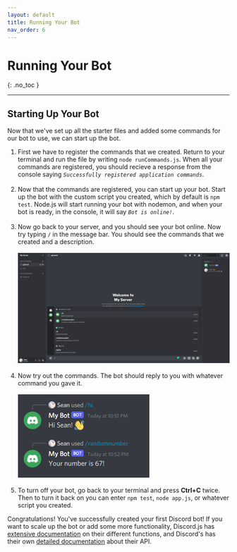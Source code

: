 ```yaml
---
layout: default
title: Running Your Bot
nav_order: 6
---
```


# Running Your Bot
{: .no_toc }

---

## Starting Up Your Bot

Now that we've set up all the starter files and added some commands for our bot to use, we can start up the bot. 

1. First we have to register the commands that we created. Return to your terminal and run the file by writing `node runCommands.js`. When all your commands are registered, you should recieve a response from the console saying _`Successfully registered application commands`_.<br><br>
2. Now that the commands are registered, you can start up your bot. Start up the bot with the custom script you created, which by default is `npm test`. Node.js will start running your bot with nodemon, and when your bot is ready, in the console, it will say _`Bot is online!`_. <br><br>
3. Now go back to your server, and you should see your bot online. Now try typing `/` in the message bar. You should see the commands that we created and a description.<br><br>![botready](../graphics/botReady.png)<br><br>
4. Now try out the commands. The bot should reply to you with whatever command you gave it.<br><br>![botreply](../graphics/botReady2.png)<br><br>
5. To turn off your bot, go back to your terminal and press **Ctrl+C** twice. Then to turn it back on you can enter `npm test`, `node app.js`, or whatever script you created.

Congratulations! You've successfully created your first Discord bot! If you want to scale up the bot or add some more functionality, Discord.js has [extensive documentation](https://discord.js.org/#/docs/discord.js/stable/general/welcome) on their different functions, and Discord's has their own [detailed documentation](https://discord.com/developers/docs/intro) about their API.